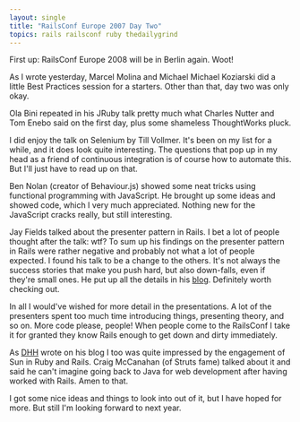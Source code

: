 ```yaml
---
layout: single
title: "RailsConf Europe 2007 Day Two"
topics: rails railsconf ruby thedailygrind
---
```

First up: RailsConf Europe 2008 will be in Berlin again. Woot!

As I wrote yesterday, Marcel Molina and Michael Michael Koziarski did a little Best Practices session for a starters. Other than that, day two was only okay.

Ola Bini repeated in his JRuby talk pretty much what Charles Nutter and Tom Enebo said on the first day, plus some shameless ThoughtWorks pluck.

I did enjoy the talk on Selenium by Till Vollmer. It's been on my list for a while, and it does look quite interesting. The questions that pop up in my head as a friend of continuous integration is of course how to automate this. But I'll just have to read up on that.

Ben Nolan (creator of Behaviour.js) showed some neat tricks using functional programming with JavaScript. He brought up some ideas and showed code, which I very much appreciated. Nothing new for the JavaScript cracks really, but still interesting.

Jay Fields talked about the presenter pattern in Rails. I bet a lot of people thought after the talk: wtf? To sum up his findings on the presenter pattern in Rails were rather negative and probably not what a lot of people expected. I found his talk to be a change to the others. It's not always the success stories that make you push hard, but also down-falls, even if they're small ones. He put up all the details in his [blog](http://blog.jayfields.com/2007/09/railsconf-europe-07-presenter-links.html). Definitely worth checking out.

In all I would've wished for more detail in the presentations. A lot of the presenters spent too much time introducing things, presenting theory, and so on. More code please, people! When people come to the RailsConf I take it for granted they know Rails enough to get down and dirty immediately.

As [DHH](http://www.loudthinking.com/posts/11-sun-surprises-at-railsconf-europe-2007) wrote on his blog I too was quite impressed by the engagement of Sun in Ruby and Rails. Craig McCanahan (of Struts fame) talked about it and said he can't imagine going back to Java for web development after having worked with Rails. Amen to that.

I got some nice ideas and things to look into out of it, but I have hoped for more. But still I'm looking forward to next year.